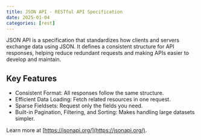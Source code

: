 ```yaml
---
title: JSON API - RESTful API Specification
date: 2025-01-04
categories: [rest]
---
```


JSON API is a specification that standardizes how clients and servers exchange data using JSON. It defines a consistent structure for API responses, helping reduce redundant requests and making APIs easier to develop and maintain.

## Key Features

- Consistent Format: All responses follow the same structure.
- Efficient Data Loading: Fetch related resources in one request.
- Sparse Fieldsets: Request only the fields you need.
- Built-in Pagination, Filtering, and Sorting: Makes handling large datasets simpler.

Learn more at [https://jsonapi.org/](https://jsonapi.org/).
